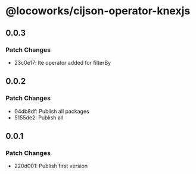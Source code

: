 # @locoworks/cijson-operator-knexjs

## 0.0.3

### Patch Changes

- 23c0e17: lte operator added for filterBy

## 0.0.2

### Patch Changes

- 04db8df: Publish all packages
- 5155de2: Publish all

## 0.0.1

### Patch Changes

- 220d001: Publish first version
